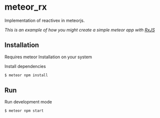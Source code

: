 # meteor_rx

Implementation of reactivex in meteorjs.

*This is an example of how you might create a simple meteor app with [RxJS](http://reactivex.io/rxjs)*


## Installation

Requires meteor Installation on your system

Install dependencies

```bash
$ meteor npm install
```

## Run

Run development mode

```bash
$ meteor npm start
```
